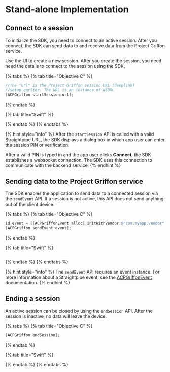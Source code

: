 # Stand-alone Implementation

## Connect to a session

To initialize the SDK, you need to connect to an active session. After you connect, the SDK can send data to and receive data from the Project Griffon service.

Use the UI to create a new session. After you create the session, you need need the details to connect to the session using the SDK.

{% tabs %}
{% tab title="Objective C" %}
```objectivec
//The "url" is the Project Griffon session URL (deeplink)  
//setup earlier. The URL is an instance of NSURL
[ACPGriffon startSession:url];
```
{% endtab %}

{% tab title="Swift" %}

{% endtab %}
{% endtabs %}

{% hint style="info" %}
After the `startSession` API is called with a valid Straightpipe URL, the SDK displays a dialog box in which app user can enter the session PIN or verification.

After a valid PIN is typed in and the app user clicks **Connect**, the SDK establishes a websocket connection. The SDK uses this connection to communicate with the backend service.
{% endhint %}

## Sending data to the Project Griffon service 

The SDK enables the application to send data to a connected session via the `sendEvent` API. If a session is not active, this API does not send anything out of the client device.

{% tabs %}
{% tab title="Objective C" %}
```objectivec
id event = [[ACPGriffonEvent alloc] initWithVendor:@"com.myapp.vendor" type:@"type" payload:@{@"key": @"value"}];
[ACPGriffon sendEvent:event];
```
{% endtab %}

{% tab title="Swift" %}
```text

```
{% endtab %}
{% endtabs %}

{% hint style="info" %}
The `sendEvent` API requires an event instance. For more information about a Straightpipe event, see the [ACPGriffonEvent](straightpipe-events.md#spievent-class) documentation.
{% endhint %}

## Ending a session

An active session can be closed by using the `endSession` API. After the session is inactive, no data will leave the device.

{% tabs %}
{% tab title="Objective C" %}
```objectivec
[ACPGriffon endSession];
```
{% endtab %}

{% tab title="Swift" %}

{% endtab %}
{% endtabs %}















